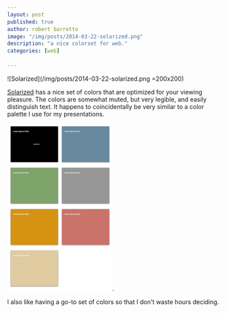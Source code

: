 ```yaml
---
layout: post
published: true
author: robert barretto
image: "/img/posts/2014-03-22-solarized.png"
description: "a nice colorset for web."
categories: [web]

---
```


![Solarized](/img/posts/2014-03-22-solarized.png =200x200)

[Solarized](http://ethanschoonover.com/solarized) has a nice set of colors that are optimized for your viewing pleasure. The colors are somewhat muted, but very legible, and easily distinguish text. It happens to coincidentally be very similar to a color palette I use for my presentations.

![My Keynote color palette](/img/posts/2014-03-22-keynote-colors.png).

I also like having a go-to set of colors so that I don't waste hours deciding.
